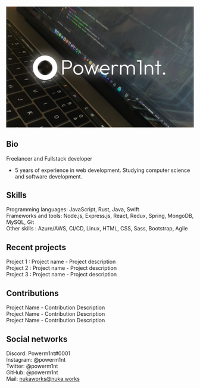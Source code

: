 ![banner](banner.png)

## Bio
Freelancer and Fullstack developer 
+ 5 years of experience in web development.
Studying computer science and software development. 

## Skills
Programming languages: JavaScript, Rust, Java, Swift  
Frameworks and tools: Node.js, Express.js, React, Redux, Spring, MongoDB, MySQL, Git  
Other skills : Azure/AWS, CI/CD, Linux, HTML, CSS, Sass, Bootstrap, Agile  
## Recent projects
Project 1 : Project name - Project description  
Project 2 : Project name - Project description  
Project 3 : Project name - Project description  
## Contributions
Project Name - Contribution Description  
Project Name - Contribution Description  
Project Name - Contribution Description  
## Social networks
Discord: Powerm1nt#0001  
Instagram: @powerm1nt  
Twitter: @powerm1nt  
GitHub: @powerm1nt  
Mail: nukaworks@nuka.works
